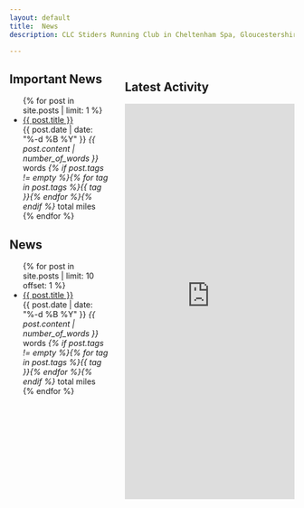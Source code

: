 ```yaml
---
layout: default
title:  News
description: CLC Stiders Running Club in Cheltenham Spa, Gloucestershire

---
```


<div class="strava-box" style="float:right; margin-left:2em;">
<h2>Latest Activity</h2>
<iframe height="700" width="300" frameborder="0" allowtransparency="true" scrolling="no" 
        src="https://www.strava.com/clubs/13109/latest-rides/3b253f647806de5a116ec437654e4b6feb2e9062?show_rides=true"></iframe>
</div>


<h2>Important News</h2>
<ul class="posts">
{% for post in site.posts | limit: 1 %}
  <li class="{{ post.popular }} {{ post.new }}">
    <a href="{{ post.url }}">{{ post.title }}</a> 
          <br/>
    <span class="date">{{ post.date | date: "%-d %B %Y" }}</span>
    <span class="num-words"><em>{{ post.content | number_of_words }}</em> words</span>
    <span class="miles"><em>{% if post.tags != empty %}{% for tag in post.tags %}{{ tag }}{% endfor %}{% endif %}</em> total miles</span>
  </li>
    {% endfor %}
</ul>

<h2>News</h2>
<ul class="posts">
{% for post in site.posts | limit: 10 offset: 1 %}
  <li class="{{ post.popular }} {{ post.new }}">
    <a href="{{ post.url }}">{{ post.title }}</a> 
          <br/>
    <span class="date">{{ post.date | date: "%-d %B %Y" }}</span>
    <span class="num-words"><em>{{ post.content | number_of_words }}</em> words</span>
    <span class="miles"><em>{% if post.tags != empty %}{% for tag in post.tags %}{{ tag }}{% endfor %}{% endif %}</em> total miles</span>
  </li>
  {% endfor %}
</ul>
